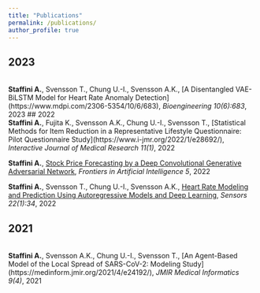 ```yaml
---
title: "Publications"
permalink: /publications/
author_profile: true
---
```


## 2023
<br>
<b>Staffini A.</b>, Svensson T., Chung U.-I., Svensson A.K., [A Disentangled VAE-BiLSTM Model for Heart Rate Anomaly Detection](https://www.mdpi.com/2306-5354/10/6/683), <i>Bioengineering 10(6):683</i>, 2023
## 2022
<br>
<b>Staffini A.</b>, Fujita K., Svensson A.K., Chung U.-I., Svensson T., [Statistical Methods for Item Reduction in a Representative Lifestyle Questionnaire: Pilot Questionnaire Study](https://www.i-jmr.org/2022/1/e28692/), <i>Interactive Journal of Medical Research 11(1)</i>, 2022

<b>Staffini A.</b>, [Stock Price Forecasting by a Deep Convolutional Generative Adversarial Network](https://www.frontiersin.org/articles/10.3389/frai.2022.837596/full), <i>Frontiers in Artificial Intelligence 5</i>, 2022

<b>Staffini A.</b>, Svensson T., Chung U.-I., Svensson A.K., [Heart Rate Modeling and Prediction Using Autoregressive Models and Deep Learning](https://www.mdpi.com/1424-8220/22/1/34), <i>Sensors 22(1):34</i>, 2022
<br>

## 2021
<br>
<b>Staffini A.</b>, Svensson A.K., Chung U.-I., Svensson T., [An Agent-Based Model of the Local Spread of SARS-CoV-2: Modeling Study](https://medinform.jmir.org/2021/4/e24192/), <i>JMIR Medical Informatics 9(4)</i>, 2021
<br> 


